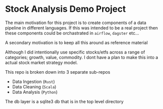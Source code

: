# Stock Analysis Demo Project

The main motivation for this project is to create components of a data pipeline in different languages.  If this was intended to be a real project then these components could be orchastrated in `airflow`, `dagster` etc...


 A secondary motivation is to keep all this around as reference material

Although I did intentionally use specific stocks/etfs across a range of categories; growth, value, commodity. I dont have a plan to make this into a actual stock market strategy model.


This repo is broken down into 3 separate sub-repos
* Data Ingestion (`Rust`)
* Data Cleaning (`Scala`)
* Data Analysis (`Python`)

The db layer is a sqlite3 db that is in the top level directory